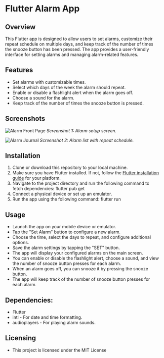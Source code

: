 # Flutter Alarm App

## Overview

This Flutter app is designed to allow users to set alarms, customize their repeat schedule on multiple days, and keep track of the number of times the snooze button has been pressed. The app provides a user-friendly interface for setting alarms and managing alarm-related features.

## Features

- Set alarms with customizable times.
- Select which days of the week the alarm should repeat.
- Enable or disable a flashlight alert when the alarm goes off.
- Choose a sound for the alarm.
- Keep track of the number of times the snooze button is pressed.

## Screenshots
![Alarm Front Page](https://github.com/manvir720s/AlarmJournal/assets/70035337/7b98db42-6986-49a2-82ce-2152046f22f6)
*Screenshot 1: Alarm setup screen.*

![Alarm Journal](https://github.com/manvir720s/AlarmJournal/assets/70035337/b9838869-4de6-4843-b691-8ac1aec03141)
*Screenshot 2: Alarm list with repeat schedule.*

## Installation

1. Clone or download this repository to your local machine.
2. Make sure you have Flutter installed. If not, follow the [Flutter installation guide](https://flutter.dev/docs/get-started/install) for your platform.
3. Navigate to the project directory and run the following command to fetch dependencies: flutter pub get
4. Connect a physical device or set up an emulator.
5. Run the app using the following command: flutter run

## Usage
- Launch the app on your mobile device or emulator.
- Tap the "Set Alarm" button to configure a new alarm.
- Choose the time, select the days to repeat, and configure additional options.
- Save the alarm settings by tapping the "SET" button.
- The app will display your configured alarms on the main screen.
- You can enable or disable the flashlight alert, choose a sound, and view the number of snooze button presses for each alarm.
- When an alarm goes off, you can snooze it by pressing the snooze button.
- The app will keep track of the number of snooze button presses for each alarm.

## Dependencies: 
- Flutter
- intl - For date and time formatting.
- audioplayers - For playing alarm sounds.

## Licensing 
- This project is licensed under the MIT License 
